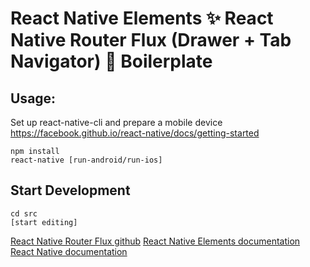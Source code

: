 # React Native Elements ✨ React Native Router Flux (Drawer + Tab Navigator) 🎌 Boilerplate

## Usage:

Set up react-native-cli and prepare a mobile device
https://facebook.github.io/react-native/docs/getting-started

```
npm install
react-native [run-android/run-ios]

```

## Start Development

```
cd src
[start editing]

```

[React Native Router Flux github](https://github.com/aksonov/react-native-router-flux)
[React Native Elements documentation](https://react-native-training.github.io/react-native-elements/)
[React Native documentation](https://facebook.github.io/react-native/docs/tutorial)
